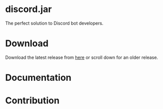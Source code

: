 # discord.jar

The perfect solution to Discord bot developers.

# Download
Download the latest release from [here](https://github.com/codingsciencelab/discord.jar/releases/) or scroll down for an older release.
# Documentation

# Contribution
